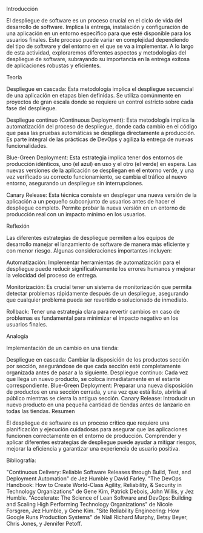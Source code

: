 Introducción

El despliegue de software es un proceso crucial en el ciclo de vida del desarrollo de software. Implica la entrega, instalación y configuración de una aplicación en un entorno específico para que esté disponible para los usuarios finales. Este proceso puede variar en complejidad dependiendo del tipo de software y del entorno en el que se va a implementar. A lo largo de esta actividad, exploraremos diferentes aspectos y metodologías del despliegue de software, subrayando su importancia en la entrega exitosa de aplicaciones robustas y eficientes.

Teoría

Despliegue en cascada: Esta metodología implica el despliegue secuencial de una aplicación en etapas bien definidas. Se utiliza comúnmente en proyectos de gran escala donde se requiere un control estricto sobre cada fase del despliegue.

Despliegue continuo (Continuous Deployment): Esta metodología implica la automatización del proceso de despliegue, donde cada cambio en el código que pasa las pruebas automáticas se despliega directamente a producción. Es parte integral de las prácticas de DevOps y agiliza la entrega de nuevas funcionalidades.

Blue-Green Deployment: Esta estrategia implica tener dos entornos de producción idénticos, uno (el azul) en uso y el otro (el verde) en espera. Las nuevas versiones de la aplicación se despliegan en el entorno verde, y una vez verificado su correcto funcionamiento, se cambia el tráfico al nuevo entorno, asegurando un despliegue sin interrupciones.

Canary Release: Esta técnica consiste en desplegar una nueva versión de la aplicación a un pequeño subconjunto de usuarios antes de hacer el despliegue completo. Permite probar la nueva versión en un entorno de producción real con un impacto mínimo en los usuarios.

Reflexión

Las diferentes estrategias de despliegue permiten a los equipos de desarrollo manejar el lanzamiento de software de manera más eficiente y con menor riesgo. Algunas consideraciones importantes incluyen:

Automatización: Implementar herramientas de automatización para el despliegue puede reducir significativamente los errores humanos y mejorar la velocidad del proceso de entrega.

Monitorización: Es crucial tener un sistema de monitorización que permita detectar problemas rápidamente después de un despliegue, asegurando que cualquier problema pueda ser revertido o solucionado de inmediato.

Rollback: Tener una estrategia clara para revertir cambios en caso de problemas es fundamental para minimizar el impacto negativo en los usuarios finales.

Analogía

Implementación de un cambio en una tienda:

Despliegue en cascada: Cambiar la disposición de los productos sección por sección, asegurándose de que cada sección esté completamente organizada antes de pasar a la siguiente.
Despliegue continuo: Cada vez que llega un nuevo producto, se coloca inmediatamente en el estante correspondiente.
Blue-Green Deployment: Preparar una nueva disposición de productos en una sección cerrada, y una vez que está listo, abrirla al público mientras se cierra la antigua sección.
Canary Release: Introducir un nuevo producto en una pequeña cantidad de tiendas antes de lanzarlo en todas las tiendas.
Resumen

El despliegue de software es un proceso crítico que requiere una planificación y ejecución cuidadosas para asegurar que las aplicaciones funcionen correctamente en el entorno de producción. Comprender y aplicar diferentes estrategias de despliegue puede ayudar a mitigar riesgos, mejorar la eficiencia y garantizar una experiencia de usuario positiva.

Bibliografía:

"Continuous Delivery: Reliable Software Releases through Build, Test, and Deployment Automation" de Jez Humble y David Farley.
"The DevOps Handbook: How to Create World-Class Agility, Reliability, & Security in Technology Organizations" de Gene Kim, Patrick Debois, John Willis, y Jez Humble.
"Accelerate: The Science of Lean Software and DevOps: Building and Scaling High Performing Technology Organizations" de Nicole Forsgren, Jez Humble, y Gene Kim.
"Site Reliability Engineering: How Google Runs Production Systems" de Niall Richard Murphy, Betsy Beyer, Chris Jones, y Jennifer Petoff.
